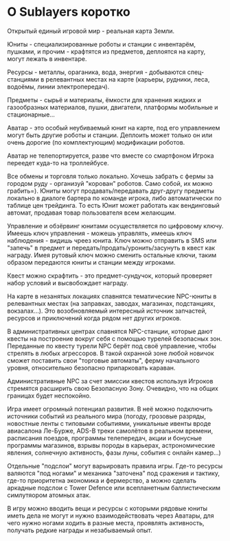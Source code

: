 # О Sublayers коротко #

Открытый единый игровой мир - реальная карта Земли.

Юниты - специализированные роботы и станции с инвентарём, пушками, и прочим - крафтятся из предметов, деплоятся на карту, могут лежать в инвентаре.

Ресурсы - металлы, ораганика, вода, энергия - добываются спец-станциями в релевантных местах на карте (карьеры, рудники, леса, водоёмы, линии электропередач).

Предметы - сырьё и материалы, ёмкости для хранения жидких и газообразных материалов, пушки, двигатели, платформы мобильные и стационарные...

Аватар - это особый неубиваемый юнит на карте, под его управлением могут быть другие роботы и станции. Деплоить может только он или очень дорогие (по комплектующим) модификации роботов.

Аватар не телепортируется, разве что вместе со смартфоном Игрока переедет куда-то на троллейбусе.

Все обмены и торговля только локально. Хочешь забрать с фермы за городом руду - организуй "корован" роботов. Само собой, их можно грабить=). Юниты могут продавать/передавать друг-другу предметы локально в диалоге бартера по команде игрока, либо автоматически по таблице цен трейдинга. То есть Юнит может работать как вендинговый автомат, продавая товар пользователя всем желающим.

Управление и обзёрвинг юнитами осуществляется по цифровому ключу. Имеешь ключ управления - можешь управлять, имеешь ключ наблюдения - видишь чреез юнита. Ключ можно отправить в SMS или "запечь" в предмет и передать/продать/уронить/засунуть в квест как награду. Имея рутовый ключ можно сменить остальные ключи, таким образом передаются юниты и станции между игроками.

Квест можно скрафтить - это предмет-сундучок, который проверяет набор условий и высвобождает награду.

На карте в незанятых локациях спавнятся тематические NPC-юниты в релевантных местах (на заправках, заводах, магазинах, подстанциях, вокзалах...). Это возобновляемый интересный источник запчастей, ресурсов и приключений когда рядом нет других игроков.

В административных центрах спавнятся NPC-станции, которые дают квесты на построение вокруг себя с помощью турелей безопасных зон. Переданные по квесту турели NPC берёт под своё управление, чтобы стрелять в любых агрессоров. В такой охранной зоне любой новичок сможет поставить свои "торговые автоматы", ферму начального уровня, относительно безопасно припарковать караван.

Административные NPC за счет эмиссии квестов используя Игроков стремятся расширить свою Безопасную Зону. Очевидно, что на общих границах будет неспокойно.

Игра имеет огромный потенциал развития. В неё можно подключить источники событий из реального мира (погоду, грозовые разряды, новостные ленты с типовыми событиями, уникальные ивенты вроде авиасалона Ле-Бурже, ADS-B треки самолётов в реальном времени, расписания поездов, программы телепередач, акции и бонусные программы магазинов, взрывы породы в карьерах, астрономические явления, солнечную активность, фазы луны, события с онлайн камер...)

Отдельные "подслои" могут варьировать правила игры. Где-то ресурсы валяются "под ногами" и механика "заточена" под сражения и тактику, где-то приоритетна экономика и фермерство, а можно сделать аркадные подслои с Tower Defence или всепланетным баллистическим симлутяором атомных атак.

В игру можно вводить вещи и ресурсы с которыми рядовые юниты иметь дела не могут и нужно взаимодействовать через Аватары, для чего нужно ногами ходить в разные места, проявлять активность, получать редкие награды и незабываемый опыт.


